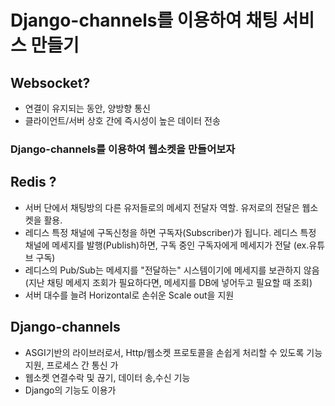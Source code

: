 # Django-channels를 이용하여 채팅 서비스 만들기

## Websocket?
- 연결이 유지되는 동안, 양방향 통신
- 클라이언트/서버 상호 간에 즉시성이 높은 데이터 전송
### Django-channels를 이용하여 웹소켓을 만들어보자

## Redis ?
- 서버 단에서 채팅방의 다른 유저들로의 메세지 전달자 역할. 유저로의 전달은 웹소켓을 활용.
- 레디스 특정 채널에 구독신청을 하면 구독자(Subscriber)가 됩니다. 레디스 특정 채널에 메세지를 발행(Publish)하면, 구독 중인 구독자에게 메세지가 전달 (ex.유튜브 구독)
- 레디스의 Pub/Sub는 메세지를 "전달하는" 시스템이기에 메세지를 보관하지 않음(지난 채팅 메세지 조회가 필요하다면, 메세지를 DB에 넣어두고 필요할 때 조회)
- 서버 대수를 늘려 Horizontal로 손쉬운 Scale out을 지원

## Django-channels
- ASGI기반의 라이브러로서, Http/웹소켓 프로토콜을 손쉽게 처리할 수 있도록 기능 지원, 프로세스 간 통신 가
- 웹소켓 연결수락 및 끊기, 데이터 송,수신 기능
- Django의 기능도 이용가
